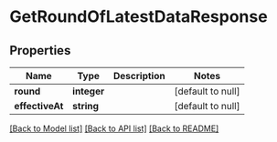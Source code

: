 # GetRoundOfLatestDataResponse

## Properties
Name | Type | Description | Notes
------------ | ------------- | ------------- | -------------
**round** | **integer** |  | [default to null]
**effectiveAt** | **string** |  | [default to null]

[[Back to Model list]](../README.md#documentation-for-models) [[Back to API list]](../README.md#documentation-for-api-endpoints) [[Back to README]](../README.md)


